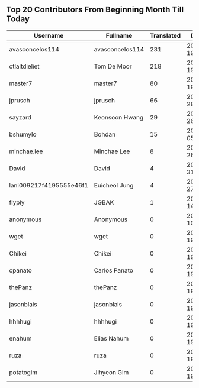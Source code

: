 ## Top 20 Contributors From Beginning Month Till Today ##
|Username|Fullname|Translated|DateJoined|Language|
|--------|--------|----------|----------|-------|
|avasconcelos114|avasconcelos114|231|2020-06-19T18:18:27Z|ko|
|ctlaltdieliet|Tom De Moor|218|2020-06-19T16:30:47Z|nl|
|master7|master7|80|2020-06-19T18:20:39.|pl|
|jprusch|jprusch|66|2021-06-28T12:00:18.|de|
|sayzard|Keonsoon Hwang|29|2025-03-26T05:02:18.||
|bshumylo|Bohdan|15|2025-01-05T23:41:01.||
|minchae.lee|Minchae Lee|8|2024-11-26T01:06:33.|ko|
|David|David|4|2024-07-31T00:30:03.||
|lani009217f4195555e46f1|Euicheol Jung|4|2025-02-27T12:26:38.||
|flyply|JGBAK|1|2025-06-14T06:08:50.||
|anonymous|Anonymous|0|2020-06-10T18:34:14.||
|wget|wget|0|2020-06-19T18:18:50Z|ro|
|Chikei|Chikei|0|2020-06-19T18:18:51Z|zh_Hant|
|cpanato|Carlos Panato|0|2020-06-19T18:18:53Z||
|thePanz|thePanz|0|2020-06-19T18:18:53Z||
|jasonblais|jasonblais|0|2020-06-19T18:18:54Z||
|hhhhugi|hhhhugi|0|2020-06-19T18:18:56.||
|enahum|Elias  Nahum|0|2020-06-19T18:18:56Z|es|
|ruza|ruza|0|2020-06-19T18:18:57.||
|potatogim|Jihyeon Gim|0|2020-06-19T18:18:58.|ko|
